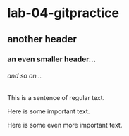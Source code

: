 # lab-04-gitpractice

## another header

### an even smaller header...

###### and so on...

This is a sentence of regular text.

Here is some important text.

Here is some even more important text.